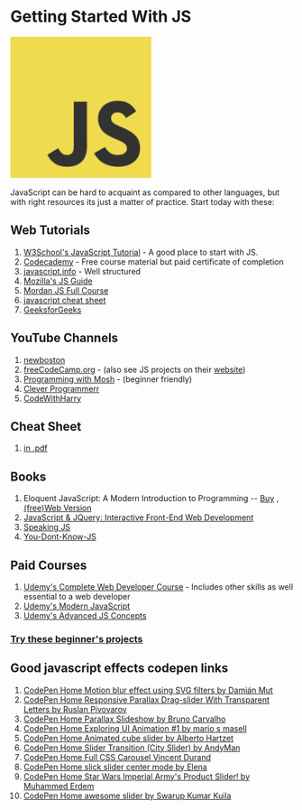 ﻿# Getting Started With JS 

<div> 
<code><img height="250" src="https://raw.githubusercontent.com/github/explore/80688e429a7d4ef2fca1e82350fe8e3517d3494d/topics/javascript/javascript.png"></code>
</div>


JavaScript can be hard to acquaint as compared to other languages, but with right resources its just a matter of practice. Start today with these:


## Web Tutorials

1. [W3School's JavaScript Tutorial](https://www.w3schools.com/js/default.asp) - A good place to start with JS.
2. [Codecademy](https://www.codecademy.com/learn/introduction-to-javascript) - Free course material but paid certificate of completion
3. [javascript.info](https://javascript.info/) - Well structured
4. [Mozilla's JS Guide](https://developer.mozilla.org/en-US/docs/Web/JavaScript/Guide) 
5. [Mordan JS Full Course ](https://www.youtube.com/watch?v=2md4HQNRqJA&list=PLRAV69dS1uWSxUIk5o3vQY2-_VKsOpXLD)
6. [javascript cheat sheet](https://www.codecademy.com/learn/introduction-to-javascript/modules/learn-javascript-introduction/cheatsheet)
7. [GeeksforGeeks](https://www.geeksforgeeks.org/javascript-tutorial/)

## YouTube Channels

1. [newboston](https://www.youtube.com/watch?v=yQaAGmHNn9s&list=PL46F0A159EC02DF82) 
2. [freeCodeCamp.org](https://www.youtube.com/channel/UC8butISFwT-Wl7EV0hUK0BQ) - (also see JS projects on their [website](https://www.freecodecamp.org/))
3. [Programming with Mosh](https://www.youtube.com/watch?v=W6NZfCO5SIk) - (beginner friendly)
4. [Clever Programmerr](https://youtu.be/Qqx_wzMmFeA)
5. [CodeWithHarry](https://www.youtube.com/watch?v=hKB-YGF14SY)

## Cheat Sheet
1. [in .pdf](https://websitesetup.org/wp-content/uploads/2020/09/Javascript-Cheat-Sheet.pdf)

## Books
1. Eloquent JavaScript: A Modern Introduction to Programming -- [Buy](https://www.amazon.in/dp/1593275846?tag=hackr0df-21) , [(free)Web Version](https://eloquentjavascript.net/)
2. [JavaScript & JQuery: Interactive Front-End Web Development](https://www.amazon.in/dp/1118531647?tag=hackr0df-21)
3. [Speaking JS](http://speakingjs.com/es5/index.html)
4. [You-Dont-Know-JS](https://github.com/getify/You-Dont-Know-JS)

## Paid Courses
1. [Udemy's Complete Web Developer Course](https://www.udemy.com/how-to-become-a-web-developer-from-scratch/) - Includes other skills as well essential to a web developer
2. [Udemy's Modern JavaScript](https://www.udemy.com/course/modern-javascript-from-the-beginning/)
3. [Udemy's Advanced JS Concepts](https://www.udemy.com/course/advanced-javascript-concepts/)

### [Try these beginner's projects](https://mikkegoes.com/javascript-projects-for-beginners/)

## Good javascript effects codepen links

1. [CodePen Home
Motion blur effect using SVG filters by 
Damián Mut](https://codepen.io/damianmuti/full/MvYPPa)
2. [CodePen Home
Responsive Parallax Drag-slider With Transparent Letters by
Ruslan Pivovarov ](https://codepen.io/mrspok407/full/bwLwvL)
3. [CodePen Home
Parallax Slideshow by
Bruno Carvalho](https://codepen.io/bcarvalho/full/WXmwBq)
4. [CodePen Home
Exploring UI Animation #1 by
mario s masell ](https://codepen.io/mariosmaselli/full/gwpjao)
5. [CodePen Home
Animated cube slider by
Alberto Hartzet](https://codepen.io/hrtzt/full/JdYaEZ)
6. [CodePen Home
Slider Transition (City Slider) by
AndyMan](https://codepen.io/Manoylov/full/YeWYPm)
7. [CodePen Home
Full CSS Carousel
Vincent Durand](https://codepen.io/onediv/full/VaQbrq)
8. [CodePen Home
slick slider center mode by
Elena ](https://codepen.io/semenchenko/full/ppJJOJ)
9. [CodePen Home
Star Wars Imperial Army's Product Slider!
by Muhammed Erdem ](https://codepen.io/JavaScriptJunkie/full/vzWPbV)
10. [CodePen Home
awesome slider by
Swarup Kumar Kuila](https://codepen.io/uiswarup/full/LXYwwW)